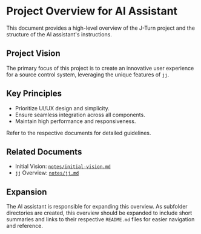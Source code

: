 # Project Overview for AI Assistant

This document provides a high-level overview of the J-Turn project and the structure of the AI assistant's instructions.

## Project Vision
The primary focus of this project is to create an innovative user experience for a source control system, leveraging the unique features of `jj`.

## Key Principles
- Prioritize UI/UX design and simplicity.
- Ensure seamless integration across all components.
- Maintain high performance and responsiveness.

Refer to the respective documents for detailed guidelines.

## Related Documents
- Initial Vision: [`notes/initial-vision.md`](notes/initial-vision.md)
- `jj` Overview: [`notes/jj.md`](notes/jj.md)

## Expansion
The AI assistant is responsible for expanding this overview. As subfolder directories are created, this overview should be expanded to include short summaries and links to their respective `README.md` files for easier navigation and reference.
